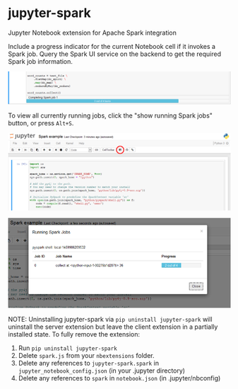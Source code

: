 # jupyter-spark
Jupyter Notebook extension for Apache Spark integration

Include a progress indicator for the current Notebook cell if it invokes a Spark job. Query the Spark UI service on the backend to get the required Spark job information.

![Alt text](/screenshots/ProgressBar.png?raw=true "Spark progress bar")

To view all currently running jobs, click the "show running Spark jobs" button, or press ```Alt+S```.

![Alt text](/screenshots/SparkButton.png?raw=true "show running Spark jobs button")

![Alt text](/screenshots/Dialog.png?raw=true "Spark dialog")

NOTE: Uninstalling jupyter-spark via `pip uninstall jupyter-spark` will uninstall the server extension but leave the client extension in a partially installed state. To fully remove the extension:

1. Run `pip uninstall jupyter-spark`
2. Delete `spark.js` from your `nbextensions` folder.
3. Delete any references to `jupyter-spark.spark` in `jupyter_notebook_config.json` (in your .jupyter directory)
4. Delete any references to `spark` in `notebook.json` (in .jupyter/nbconfig)
